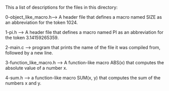 This a list of descriptions for the files in this directory:

0-object_like_macro.h--> A header file that defines a macro named SIZE as an abbreviation for the token 1024.

1-pi.h --> A header file that defines a macro named PI as an abbreviation for the token 3.14159265359.

2-main.c -->  program that prints the name of the file it was compiled from, followed by a new line.

3-function_like_macro.h --> A function-like macro ABS(x) that computes the absolute value of a number x.

4-sum.h --> a function-like macro SUM(x, y) that computes the sum of the numbers x and y.
